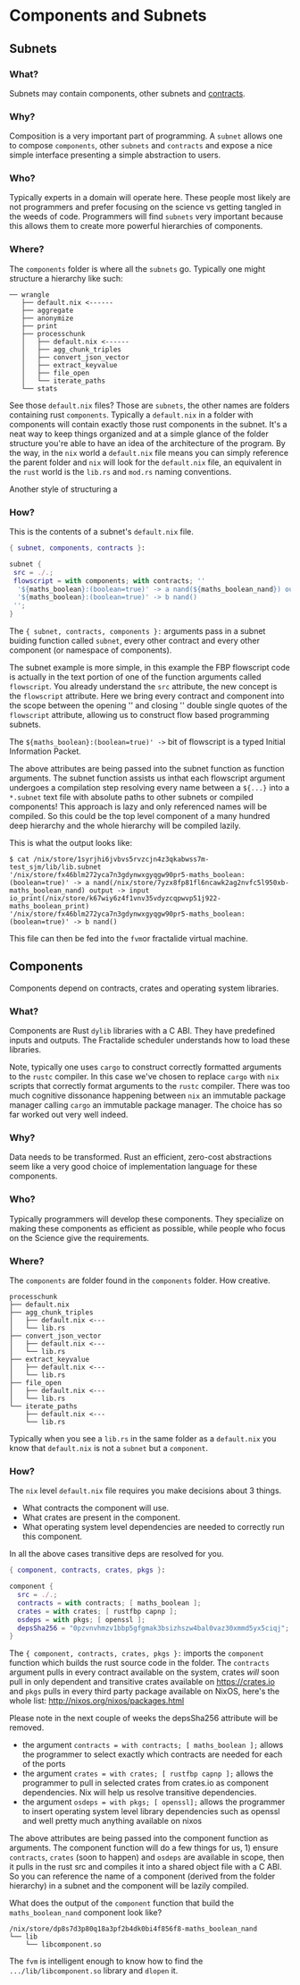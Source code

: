 # Components and Subnets

## Subnets

### What?

Subnets may contain components, other subnets and [contracts](../components/README.md).

### Why?

Composition is a very important part of programming. A `subnet` allows one to compose `components`, other `subnets` and `contracts` and expose a nice simple interface presenting a simple abstraction to users.

### Who?

Typically experts in a domain will operate here. These people most likely are not programmers and prefer focusing on the science vs getting tangled in the weeds of code. Programmers will find `subnets` very important because this allows them to create more powerful hierarchies of components.

### Where?

The `components` folder is where all the `subnets` go. Typically one might structure a hierarchy like such:

```
── wrangle
   ├── default.nix <------
   ├── aggregate
   ├── anonymize
   ├── print
   ├── processchunk
   │   ├── default.nix <------
   │   ├── agg_chunk_triples
   │   ├── convert_json_vector
   │   ├── extract_keyvalue
   │   ├── file_open
   │   └── iterate_paths
   └── stats
```

See those `default.nix` files? Those are `subnets`, the other names are folders containing rust `components`. Typically a `default.nix` in a folder with components will contain exactly those rust components in the subnet. It's a neat way to keep things organized and at a simple glance of the folder structure you're able to have an idea of the architecture of the program. By the way, in the `nix` world a `default.nix` file means you can simply reference the parent folder and `nix` will look for the `default.nix` file, an equivalent in the `rust` world is the `lib.rs` and `mod.rs` naming conventions.

Another style of structuring a

### How?

This is the contents of a subnet's `default.nix` file.

``` nix
{ subnet, components, contracts }:

subnet {
 src = ./.;
 flowscript = with components; with contracts; ''
  '${maths_boolean}:(boolean=true)' -> a nand(${maths_boolean_nand}) output -> input io_print(${maths_boolean_print})
  '${maths_boolean}:(boolean=true)' -> b nand()
 '';
}
```


The `{ subnet, contracts, components }:` arguments pass in a subnet buiding function called `subnet`, every other contract and every other component (or namespace of components).

The subnet example is more simple, in this example the FBP flowscript code is actually in the text portion of one of the function arguments called `flowscript`.
You already understand the `src` attribute, the new concept is the `flowscript` attribute.
Here we bring every  contract and component into the scope between the opening '' and closing '' double single quotes of the `flowscript` attribute, allowing us to construct flow based programming subnets.

The `${maths_boolean}:(boolean=true)' ->` bit of flowscript is a typed Initial Information Packet.

The above attributes are being passed into the subnet function as function arguments.
The subnet function assists us inthat each flowscript argument undergoes a compilation step resolving every name between a ``${...}`` into a `*.subnet` text file with absolute paths to other subnets or compiled components!
This approach is lazy and only referenced names will be compiled. So this could be the top level component of a many hundred deep hierarchy and the whole hierarchy will be compiled lazily.

This is what the output looks like:
```
$ cat /nix/store/1syrjhi6jvbvs5rvzcjn4z3qkabwss7m-test_sjm/lib/lib.subnet
'/nix/store/fx46blm272yca7n3gdynwxgyqgw90pr5-maths_boolean:(boolean=true)' -> a nand(/nix/store/7yzx8fp81fl6ncawk2ag2nvfc5l950xb-maths_boolean_nand) output -> input io_print(/nix/store/k67wiy6z4f1vnv35vdyzcqpwvp51j922-maths_boolean_print)
'/nix/store/fx46blm272yca7n3gdynwxgyqgw90pr5-maths_boolean:(boolean=true)' -> b nand()
```

This file can then be fed into the `fvm`or fractalide virtual machine.

## Components

Components depend on contracts, crates and operating system libraries.

### What?

Components are Rust `dylib` libraries with a C ABI. They have predefined inputs and outputs. The Fractalide scheduler understands how to load these libraries.

Note, typically one uses `cargo` to construct correctly formatted arguments to the `rustc` compiler. In this case we've chosen to replace `cargo` with `nix` scripts that correctly format arguments to the `rustc` compiler. There was too much cognitive dissonance happening between `nix` an immutable package manager calling `cargo` an immutable package manager. The choice has so far worked out very well indeed.

### Why?

Data needs to be transformed. Rust an efficient, zero-cost abstractions seem like a very good choice of implementation language for these components.

### Who?

Typically programmers will develop these components. They specialize on making these components as efficient as possible, while people who focus on the Science give the requirements.  

### Where?

The `components` are folder found in the `components` folder. How creative.

```
processchunk
├── default.nix
├── agg_chunk_triples
│   ├── default.nix <---
│   └── lib.rs
├── convert_json_vector
│   ├── default.nix <---
│   └── lib.rs
├── extract_keyvalue
│   ├── default.nix <---
│   └── lib.rs
├── file_open
│   ├── default.nix <---
│   └── lib.rs
└── iterate_paths
    ├── default.nix <---
    └── lib.rs
```
Typically when you see a `lib.rs` in the same folder as a `default.nix` you know that `default.nix` is not a `subnet` but a `component`.

### How?

The `nix` level `default.nix` file requires you make decisions about 3 things.
* What contracts the component will use.
* What crates are present in the component.
* What operating system level dependencies are needed to correctly run this component.

In all the above cases transitive deps are resolved for you.

``` nix
{ component, contracts, crates, pkgs }:

component {
  src = ./.;
  contracts = with contracts; [ maths_boolean ];
  crates = with crates; [ rustfbp capnp ];
  osdeps = with pkgs; [ openssl ];
  depsSha256 = "0pzvnvhmzv1bbp5gfgmak3bsizhszw4bal0vaz30xmmd5yx5ciqj";
}
```

The `{ component, contracts, crates, pkgs }:` imports the `component` function which builds the rust source code in the folder. The `contracts` argument pulls in every contract available on the system, crates *will* soon pull in only dependent and transitive crates available on https://crates.io and `pkgs` pulls in every third party package available on NixOS, here's the whole list: http://nixos.org/nixos/packages.html

Please note in the next couple of weeks the depsSha256 attribute will be removed.

* the argument `contracts = with contracts; [ maths_boolean ];` allows the programmer to select exactly which contracts are needed for each of the ports
* the argument `crates = with crates; [ rustfbp capnp ];` allows the programmer to pull in selected crates from crates.io as component dependencies. Nix will help us resolve transitive dependencies.
* the argument `osdeps = with pkgs; [ openssl];` allows the programmer to insert operating system level library dependencies such as openssl and well pretty much anything available on nixos

The above attributes are being passed into the component function as arguments.
The component function will do a few things for us, 1) ensure `contracts`, `crates` (soon to happen) and `osdeps` are available in scope, then it pulls in the rust src and compiles it into a shared object file with a C ABI.
So you can reference the name of a component (derived from the folder hierarchy) in a subnet and the component will be lazily compiled.

What does the output of the `component` function that build the `maths_boolean_nand` component look like?

```
/nix/store/dp8s7d3p80q18a3pf2b4dk0bi4f856f8-maths_boolean_nand
└── lib
    └── libcomponent.so
```

The `fvm` is intelligent enough to know how to find the `.../lib/libcomponent.so` library and `dlopen` it.

